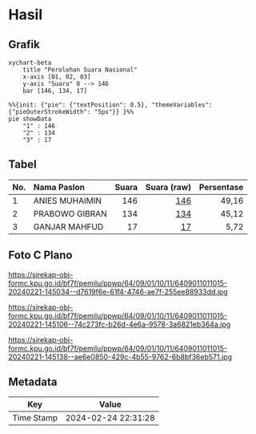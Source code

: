 # Hasil

## Grafik

```mermaid
xychart-beta
    title "Perolehan Suara Nasional"
    x-axis [01, 02, 03]
    y-axis "Suara" 0 --> 146
    bar [146, 134, 17]
```

```mermaid
%%{init: {"pie": {"textPosition": 0.5}, "themeVariables": {"pieOuterStrokeWidth": "5px"}} }%%
pie showData
    "1" : 146
    "2" : 134
    "3" : 17
```

## Tabel

| No. | Nama Paslon    | Suara | Suara (raw) | Persentase |
|:--- |:-------------- | -----:| -----------:| ----------:|
| 1   | ANIES MUHAIMIN | 146   | [146][p-1]  | 49,16      |
| 2   | PRABOWO GIBRAN | 134   | [134][p-2]  | 45,12      |
| 3   | GANJAR MAHFUD  | 17    | [17][p-3]   | 5,72       |


[p-1]: https://github.com/gigit-pemilu/pemilu-2024/blob/main/pilpres/hitung-suara/sub/64-kalimantan-timur/sub/09-penajam-paser-utara/sub/01-penajam/sub/1011-penajam/sub/015-tps/sub/paslon-1.txt
[p-2]: https://github.com/gigit-pemilu/pemilu-2024/blob/main/pilpres/hitung-suara/sub/64-kalimantan-timur/sub/09-penajam-paser-utara/sub/01-penajam/sub/1011-penajam/sub/015-tps/sub/paslon-2.txt
[p-3]: https://github.com/gigit-pemilu/pemilu-2024/blob/main/pilpres/hitung-suara/sub/64-kalimantan-timur/sub/09-penajam-paser-utara/sub/01-penajam/sub/1011-penajam/sub/015-tps/sub/paslon-3.txt

## Foto C Plano

https://sirekap-obj-formc.kpu.go.id/bf7f/pemilu/ppwp/64/09/01/10/11/6409011011015-20240221-145034--d7619f6e-61f4-4746-ae7f-255ee88933dd.jpg

https://sirekap-obj-formc.kpu.go.id/bf7f/pemilu/ppwp/64/09/01/10/11/6409011011015-20240221-145106--74c273fc-b26d-4e6a-9578-3a6821eb364a.jpg

https://sirekap-obj-formc.kpu.go.id/bf7f/pemilu/ppwp/64/09/01/10/11/6409011011015-20240221-145138--ae6e0850-429c-4b55-9762-6b8bf36eb571.jpg


## Metadata

| Key        | Value               |
| ---------- | ------------------- |
| Time Stamp | 2024-02-24 22:31:28 |



